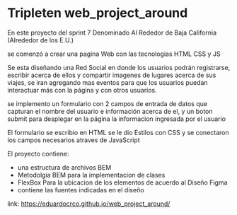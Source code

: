 # Tripleten web_project_around

En este proyecto del sprint 7
Denominado Al Rededor de Baja California (Alrededor de los E.U.)

se comenzó a crear una pagina Web con las tecnologias HTML CSS y JS

Se esta diseñando una Red Social en donde los usuarios podrán registrarse, escribir acerca de ellos y compartir imagenes de lugares acerca de sus viajes, se iran agregando mas eventos para que los usuarios puedan interactuar más con la página y con otros usuarios.

se implemento un formulario con 2 campos de entrada de datos que capturan el nombre del usuario e información acerca de el, y un boton submit para desplegar en la página la informacion ingresada por el usuario

El formulario se escribio en HTML se le dio Estilos con CSS y se conectaron los campos necesarios atraves de JavaScript

El proyecto contiene:

- una estructura de archivos BEM
- Metodolgia BEM para la implementacion de clases
- FlexBox Para la ubicacion de los elementos de acuerdo al Diseño Figma
- contiene las fuentes indicadas en el diseño

link:  https://eduardocrco.github.io/web_project_around/
